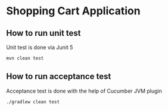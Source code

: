 # Shopping Cart Application


## How to run unit test
Unit test is done via Junit 5
```aidl
mvn clean test
```


## How to run acceptance test
Acceptance test is done with the help of Cucumber JVM plugin
```aidl
./gradlew clean test
```